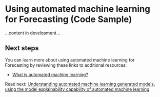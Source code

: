# Using automated machine learning for Forecasting (Code Sample)

...content in development...

## Next steps

You can learn more about using automated machine learning for Forecasting by reviewing these links to additional resources:

- [What is automated machine learning?](https://docs.microsoft.com/en-us/azure/machine-learning/service/concept-automated-ml)

Read next: [Understanding automated machine learning generated models, using the model explainability capability of automated machine learning](../automl-understand-models-with-explainability/README.md)